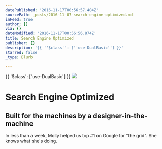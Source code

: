 ```yaml
---
datePublished: '2016-11-17T00:56:57.404Z'
sourcePath: _posts/2016-11-07-search-engine-optimized.md
inFeed: true
author: []
via: {}
dateModified: '2016-11-17T00:56:56.874Z'
title: Search Engine Optimized
publisher: {}
description: '{{ ''$class'': [''use-DualBasic''] }}'
starred: false
_type: Blurb

---
```

{{ '$class': \['use-DualBasic'\] }}
![](https://the-grid-user-content.s3-us-west-2.amazonaws.com/5c88e57d-4e83-4ec2-bab4-0ff79aa58cf2.jpg)

# Search Engine Optimized

## Built for the machines by a designer-in-the-machine

In less than a week, Molly helped us top \#1 on Google for "the grid". She knows what she's doing.
